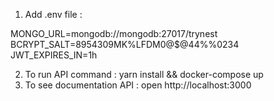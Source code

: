 
1. Add .env file :

MONGO_URL=mongodb://mongodb:27017/trynest
BCRYPT_SALT=8954309MK%LFDM0@$@44%%0234
JWT_EXPIRES_IN=1h


2. To run API command : yarn install && docker-compose up
3. To see documentation API : open http://localhost:3000
